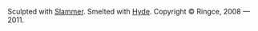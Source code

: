 Sculpted with [Slammer][]. Smelted with [Hyde][]. Copyright &copy; Ringce, 2008 &mdash; 2011.

[Slammer]: [[slammer]]
[Hyde]: [[hyde]]